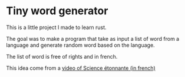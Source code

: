# Tiny word generator

This is a little project I made to learn rust.

The goal was to make a program that take as input a list of word from a language and generate random word based on the language.

The list of word is free of rights and in french.

This idea come from a [video of Science étonnante (in french)](https://youtu.be/YsR7r2378j0) 